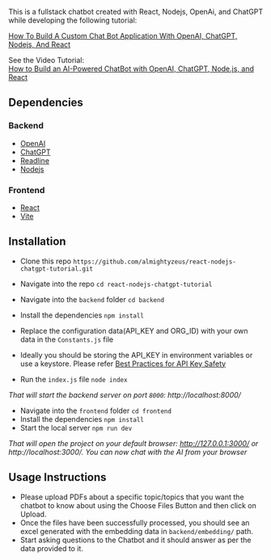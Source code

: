This is a fullstack chatbot created with React, Nodejs, OpenAi, and ChatGPT while developing the following tutorial:

[How To Build A Custom Chat Bot Application With OpenAI, ChatGPT, Nodejs, And React](https://www.freecodecamp.org/news/how-to-build-a-chatbot-with-openai-chatgpt-nodejs-and-react/)

See the Video Tutorial: <br />
[How to Build an AI-Powered ChatBot with OpenAI, ChatGPT, Node.js, and React](https://youtu.be/yxgFMLccjj0)

## Dependencies
### Backend
* [OpenAI](https://openai.com/)
* [ChatGPT](https://platform.openai.com/)
* [Readline](https://nodejs.org/api/readline.html)
* [Nodejs](https://nodejs.org/en)

### Frontend
* [React](https://react.dev/)
* [Vite](https://vitejs.dev/)

## Installation
* Clone this repo `https://github.com/almightyzeus/react-nodejs-chatgpt-tutorial.git`
* Navigate into the repo `cd react-nodejs-chatgpt-tutorial`

* Navigate into the `backend` folder `cd backend`
* Install the dependencies ``npm install``
* Replace the configuration data(API_KEY and ORG_ID) with your own data in the `Constants.js` file
* Ideally you should be storing the API_KEY in environment variables or use a keystore. 
Please refer [Best Practices for API Key Safety](https://help.openai.com/en/articles/5112595-best-practices-for-api-key-safety#h_03e323d520)
* Run the `index.js` file `node index`

*That will start the backend server on port `8000`: http://localhost:8000/*

* Navigate into the `frontend` folder `cd frontend`
* Install the dependencies ``npm install``
* Start the local server ``npm run dev``

*That will open the project on your default browser: http://127.0.0.1:3000/ or http://localhost:3000/. You can now chat with the AI from your browser*

## Usage Instructions
* Please upload PDFs about a specific topic/topics that you want the chatbot to know about using the Choose Files Button and then click on Upload.
* Once the files have been successfully processed, you should see an excel generated with the embedding data in `backend/embedding/` path.
* Start asking questions to the Chatbot and it should answer as per the data provided to it.
